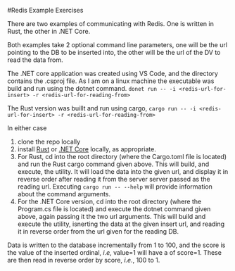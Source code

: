 #Redis Example Exercises

There are two examples of communicating with Redis.
One is written in Rust, the other in .NET Core.

Both examples take 2 optional command line parameters, one will be the url pointing to the DB to be inserted into, the other will be the url of the DV to read the data from.

The .NET core application was created using VS Code, and the directory contains the .csproj file.  As I am on a linux machine the executable was build and run using the dotnet command.
`donet run -- -i <redis-url-for-insert> -r <redis-url-for-reading-from>`

The Rust version was buillt and run using cargo, `cargo run -- -i <redis-url-for-insert> -r <redis-url-for-reading-from>`

In either case
1. clone the repo locally
1. install [Rust](https://www.rust-lang.org/tools/install) or [.NET Core](https://dotnet.microsoft.com/download) locally, as appropriate.
1. For Rust, cd into the root directory (where the Cargo.toml file is located) and run the Rust cargo command given above.  This will build, and execute, the utility.  It will load the data into the given url, and display it in reverse order after reading it from the server server passed as the reading url.  Executing `cargo run -- --help` will provide information about the command arguments.
1. For the .NET Core version, cd into the root directory (where the Program.cs file is located) and execute the dotnet command given above, again passing it the two url arguments.  This will build and execute the utility, isnerting the data at the given insert url, and reading it in reverse order from the url given for the reading DB.

Data is written to the database incrementally from 1 to 100, and the score is the value of the inserted ordinal, _i.e_, value=1 will have a of score=1.  These are then read in reverse order by score, _i.e._, 100 to 1.
